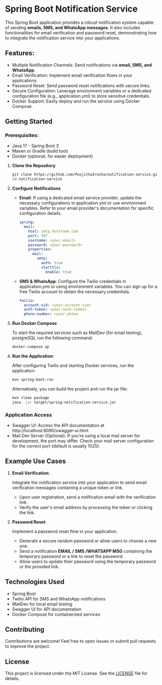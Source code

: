 # Spring Boot Notification Service

This Spring Boot application provides a robust notification system capable of sending **emails, SMS, and WhatsApp
messages**. It also includes functionalities for email verification and password reset, demonstrating how to integrate
the
notification service into your applications.

## Features:

- Multiple Notification Channels: Send notifications via **email, SMS, and WhatsApp**.
- Email Verification: Implement email verification flows in your applications.
- Password Reset: Send password reset notifications with secure links.
- Secure Configuration: Leverage environment variables or a dedicated configuration file (e.g., application.yml) to
  store sensitive credentials.
- Docker Support: Easily deploy and run the service using Docker Compose.

## Getting Started

### Prerequisites:

- Java 17 - Spring Boot 3
- Maven or Gradle (build tool)
- Docker (optional, for easier deployment)

1. **Clone the Repository**

    ```Bash
    git clone https://github.com/PoojithaIrosha/notification-service.git
    cd notification-service
    ```

2. **Configure Notifications**

    - **Email**: If using a dedicated email service provider, update the necessary configurations in application.yml or
      use environment variables. Refer to your email provider's documentation for specific configuration details.
        ```YAML
        spring:
          mail:
            host: smtp.hostname.com
            port: 587
            username: <your-email>
            password: <your-password>
            properties:
              mail:
                smtp:
                  auth: true
                  starttls:
                    enable: true
        ```

    - **SMS & WhatsApp**: Configure the Twilio credentials in application.yml or using environment variables. You can
      sign
      up for a free Twilio account to obtain the necessary credentials.

        ```YAML
        twilio:
          account-sid: <your-account-sid>
          auth-token: <your-auth-token>
          phone-number: <your-phone
        ```

3. **Run Docker Compose**

   To start the required services such as MailDev (for email testing), postgreSQL run the following command:
    ```Bash
    docker-compose up
    ```
4. **Run the Application**:

   After configuring Twilio and starting Docker services, run the application:

    ```Bash
    mvn spring-boot:run
    ```
   Alternatively, you can build the project and run the jar file:

    ```Bash
    mvn clean package
    java -jar target/spring-notification-service.jar
    ```

### Application Access

- Swagger UI: Access the API documentation at http://localhost:8090/swagger-ui.html.
- Mail Dev Server (Optional): If you're using a local mail server for development, the port may differ. Check your mail
  server configuration for the correct port (default is usually 1025).

## Example Use Cases

1. **Email Verification**:

   Integrate the notification service into your application to send email verification messages containing a unique
   token or link.

    - Upon user registration, send a notification email with the verification link.
    - Verify the user's email address by processing the token or clicking the link.


2. **Password Reset**:

   Implement a password reset flow in your application.

    - Generate a secure random password or allow users to choose a new one.
    - Send a notification **EMAIL / SMS /WHATSAPP MSG** containing the temporary password or a link to reset the
      password.
    - Allow users to update their password using the temporary password or the provided link.

## Technologies Used

- Spring Boot
- Twilio API for SMS and WhatsApp notifications
- MailDev for local email testing
- Swagger UI for API documentation
- Docker Compose for containerized services

## Contributing

Contributions are welcome! Feel free to open issues or submit pull requests to improve the project.

## License

This project is licensed under the MIT License. See the [LICENSE](LICENSE) file for details.